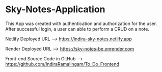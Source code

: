 # Sky-Notes-Application

This App was created with authentication and authorization for the user. After successful login, a user can able to perform a CRUD on a note. 

Netlify Deployed URL --> https://indira-sky-notes.netlify.app

Render Deployed URL --> https://sky-notes-be.onrender.com

Front-end Source Code in GitHub --> https://github.com/IndiraRamalingam/To_Do_Frontend
